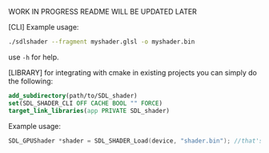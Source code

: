 WORK IN PROGRESS
README WILL BE UPDATED LATER

[CLI]
Example usage:
```bash
./sdlshader --fragment myshader.glsl -o myshader.bin
```

use `-h` for help.

[LIBRARY]
for integrating with cmake in existing projects you can simply do the following:

```cmake
add_subdirectory(path/to/SDL_shader)
set(SDL_SHADER_CLI OFF CACHE BOOL "" FORCE)
target_link_libraries(app PRIVATE SDL_shader)
```

Example usage:
```c
SDL_GPUShader *shader = SDL_SHADER_Load(device, "shader.bin"); //that's all you need!
```
